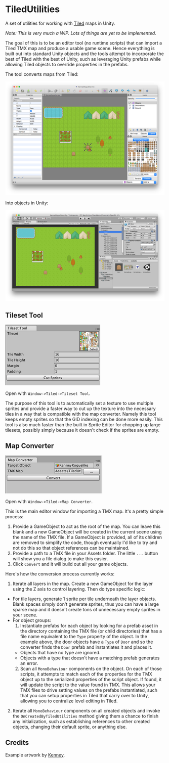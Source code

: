 # TiledUtilities

A set of utilities for working with [Tiled](http://mapeditor.org) maps in Unity.

*Note: This is very much a WIP. Lots of things are yet to be implemented.*

The goal of this is to be an editor tool (no runtime scripts) that can import a Tiled TMX map and produce a usable game scene. Hence everything is built out into standard Unity objects and the tools attempt to incorporate the best of Tiled with the best of Unity, such as leveraging Unity prefabs while allowing Tiled objects to override properties in the prefabs.

The tool converts maps from Tiled:

![Tiled](./Readme_Tiled.png)

Into objects in Unity:

![Tiled](./Readme_Unity.png)

## Tileset Tool

![Tileset Tool Window](./Readme_TilesetTool.png)

Open with `Window->Tiled->Tileset Tool`.

The purpose of this tool is to automatically set a texture to use multiple sprites and provide a faster way to cut up the texture into the necessary tiles in a way that is compatible with the map converter. Namely this tool keeps empty sprites so that the GID indexing can be done more easily. This tool is also much faster than the built in Sprite Editor for chopping up large tilesets, possibly simply because it doesn't check if the sprites are empty.

## Map Converter

![Map Converter](./Readme_MapConverter.png)

Open with `Window->Tiled->Map Converter`.

This is the main editor window for importing a TMX map. It's a pretty simple process:

1. Provide a GameObject to act as the root of the map. You can leave this blank and a new GameObject will be created in the current scene using the name of the TMX file. If a GameObject is provided, all of its children are removed to simplify the code, though eventually I'd like to try and not do this so that object references can be maintained.
2. Provide a path to a TMX file in your Assets folder. The little `...` button will show you a file dialog to make this easier.
3. Click `Convert` and it will build out all your game objects.

Here's how the conversion process currently works:

1. Iterate all layers in the map. Create a new GameObject for the layer using the Z axis to control layering. Then do type specific logic:
  - For tile layers, generate 1 sprite per tile underneath the layer objects. Blank spaces simply don't generate sprites, thus you can have a large sparse map and it doesn't create tons of unnecessary empty sprites in your scene.
  - For object groups:
    1. Instantiate prefabs for each object by looking for a prefab asset in the directory containing the TMX file (or child directories) that has a file name equivalent to the `Type` property of the object. In the example above, the door objects have a `Type` of `Door` and so the converter finds the `Door` prefab and instantiates it and places it.
      - Objects that have no type are ignored.
      - Objects with a type that doesn't have a matching prefab generates an error.
    2. Scan all `MonoBehaviour` components on the object. On each of those scripts, it attempts to match each of the properties for the TMX object up to the serialized properties of the script object. If found, it will update the script to the value found in TMX. This allows your TMX files to drive setting values on the prefabs instantiated, such that you can setup properties in Tiled that carry over to Unity, allowing you to centralize level editing in Tiled.
2. Iterate all `MonoBehaviour` components on all created objects and invoke the `OnCreatedByTiledUtilities` method giving them a chance to finish any initialization, such as establishing references to other created objects, changing their default sprite, or anything else.

## Credits

Example artwork by [Kenney](http://kenney.nl).
